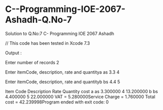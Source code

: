 # C--Programming-IOE-2067-Ashadh-Q.No-7
Solution to Q.No:7 C- Programming IOE 2067 Ashadh 

// This code has been tested in Xcode 7.3 


Output :

Enter number of records 2

Enter itemCode, description, rate and quantitya
as
3.3
4

Enter itemCode, description, rate and quantityb
bs
4.4
5

 Item Code   Description   Rate   Quantity   cost
a     as     3.300000   4   13.200000
b     bs     4.400000   5   22.000000
VAT = 5.280000Service Charge = 1.760000
Total cost = 42.239998Program ended with exit code: 0
